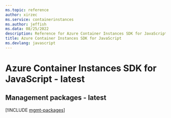 ```yaml
---
ms.topic: reference
author: xirzec
ms.service: containerinstances
ms.author: jeffish
ms.data: 08/25/2022
description: Reference for Azure Container Instances SDK for JavaScript
title: Azure Container Instances SDK for JavaScript
ms.devlang: javascript
---
```

# Azure Container Instances SDK for JavaScript - latest

## Management packages - latest
[!INCLUDE [mgmt-packages](container-instances-mgmt-index.md)]